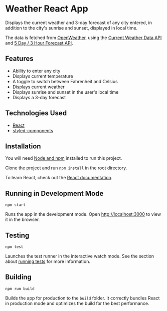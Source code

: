 # Weather React App

Displays the current weather and 3-day forecast of any city entered, in addition to the city's sunrise and sunset, displayed in local time.

The data is fetched from [OpenWeather](https://openweathermap.org/), using the [Current Weather Data API](https://openweathermap.org/current) and [5 Day / 3 Hour Forecast API](https://openweathermap.org/forecast5).

## Features

-   Ability to enter any city
-   Displays current temperature
-   A toggle to switch between Fahrenheit and Celsius
-   Displays current weather
-   Displays sunrise and sunset in the user's local time
-   Displays a 3-day forecast

## Technologies Used

-   [React](https://reactjs.org/)
-   [styled-components](https://styled-components.com/)

## Installation

You will need [Node and npm](https://nodejs.org/en/) installed to run this project.

Clone the project and run `npm install` in the root directory.

To learn React, check out the [React documentation](https://reactjs.org/).

## Running in Development Mode

`npm start`

Runs the app in the development mode. Open [http://localhost:3000](http://localhost:3000) to view it in the browser.

## Testing

`npm test`

Launches the test runner in the interactive watch mode. See the section about [running tests](https://facebook.github.io/create-react-app/docs/running-tests) for more information.

## Building

`npm run build`

Builds the app for production to the `build` folder. It correctly bundles React in production mode and optimizes the build for the best performance.
